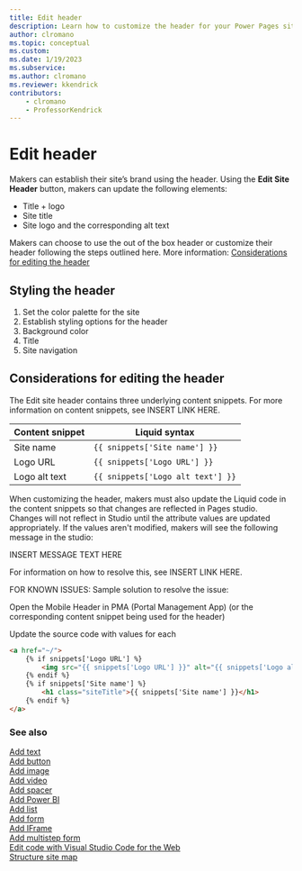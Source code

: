 ```yaml
---
title: Edit header
description: Learn how to customize the header for your Power Pages site.
author: clromano
ms.topic: conceptual
ms.custom: 
ms.date: 1/19/2023
ms.subservice:
ms.author: clromano 
ms.reviewer: kkendrick
contributors:
    - clromano
    - ProfessorKendrick
---
```


# Edit header

Makers can establish their site’s brand using the header. Using the **Edit Site Header** button, makers can update the following elements: 

- Title + logo 
- Site title  
- Site logo and the corresponding alt text 

Makers can choose to use the out of the box header or customize their header following the steps outlined here.  More information: [Considerations for editing the header](#considerations-for-editing-the-header)

## Styling the header
<!-- steps or instructions?-->

1. Set the color palette for the site
1. Establish styling options for the header  
1. Background color 
1. Title 
1. Site navigation 

## Considerations for editing the header

The Edit site header contains three underlying content snippets. For more information on content snippets, see INSERT LINK HERE.

|Content snippet         |Liquid syntax                        |
|------------------------|-------------------------------------|
|Site name               |```{{ snippets['Site name'] }}```        |
|Logo URL                |```{{ snippets['Logo URL'] }}```         |
|Logo alt text           |```{{ snippets['Logo alt text'] }}```   |

When customizing the header, makers must also update the Liquid code in the content snippets so that changes are reflected in Pages studio. Changes will not reflect in Studio until the attribute values are updated appropriately. If the values aren't modified, makers will see the following message in the studio:

INSERT MESSAGE TEXT HERE

For information on how to resolve this, see INSERT LINK HERE.

FOR KNOWN ISSUES:
Sample solution to resolve the issue: 

Open the Mobile Header in PMA (Portal Management App) (or the corresponding content snippet being used for the header) 

Update the source code with values for each 

```html
<a href="~/">
    {% if snippets['Logo URL'] %}
        <img src="{{ snippets['Logo URL'] }}" alt="{{ snippets['Logo alt text'] }}" style="width: auto; height: 32px; margin: 0 10px;">
    {% endif %} 
    {% if snippets['Site name'] %}
        <h1 class="siteTitle">{{ snippets['Site name'] }}</h1>
    {% endif %}
</a> 
```

### See also

[Add text](add-text.md)<br />
[Add button](add-button.md)<br />
[Add image](add-image.md)<br />
[Add video](add-video.md)<br />
[Add spacer](add-spacer.md)<br />
[Add Power BI](add-power-bi.md)<br />
[Add list](add-list.md)<br />
[Add form](add-form.md)<br />
[Add IFrame](add-iframe.md)<br />
[Add multistep form](multistep-forms.md)<br />
[Edit code with Visual Studio Code for the Web](../configure/visual-studio-code-editor.md)<br />
[Structure site map](structure-site.md)<br />
